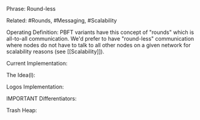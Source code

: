 Phrase: 
Round-less

Related: #Rounds, #Messaging, #Scalability

Operating Definition: PBFT variants have this concept of "rounds" which is all-to-all communication. We'd prefer to have "round-less" communication where nodes do not have to talk to all other nodes on a given network for scalability reasons (see [[Scalability]]).

Current Implementation:

The Idea(l):

Logos Implementation: 

IMPORTANT Differentiators:

Trash Heap: